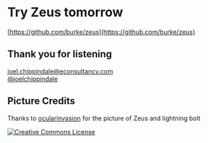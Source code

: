 <!SLIDE end-slide>

# Try Zeus tomorrow 

[https://github.com/burke/zeus](https://github.com/burke/zeus)

## Thank you for listening

[joel.chippindale@econsultancy.com](mailto:joel.chippindale@econsultancy.com)
\
[@joelchippindale](https://twitter.com/joelchippindale)

## Picture Credits

Thanks to [ocularinvasion](http://www.flickr.com/photos/ocularinvasion/3371917114/) for the picture of Zeus and lightning bolt

<a rel="license" href="http://creativecommons.org/licenses/by-nc-sa/3.0/deed.en_US"><img alt="Creative Commons License" style="border-width:0" src="http://i.creativecommons.org/l/by-nc-sa/3.0/80x15.png" /></a>
